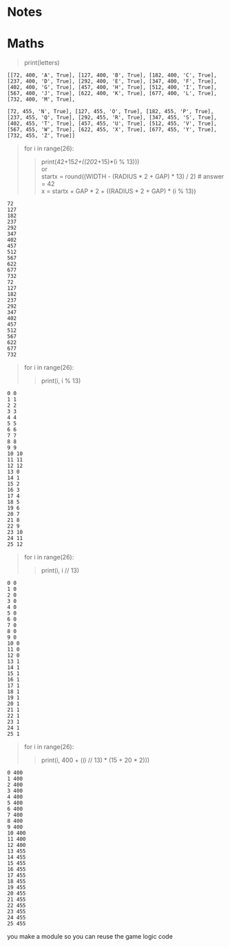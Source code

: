 # Notes

# Maths
>print(letters)

    [[72, 400, 'A', True], [127, 400, 'B', True], [182, 400, 'C', True],   
    [237, 400, 'D', True], [292, 400, 'E', True], [347, 400, 'F', True],  
    [402, 400, 'G', True], [457, 400, 'H', True], [512, 400, 'I', True],  
    [567, 400, 'J', True], [622, 400, 'K', True], [677, 400, 'L', True],  
    [732, 400, 'M', True], 

    [72, 455, 'N', True], [127, 455, 'O', True], [182, 455, 'P', True],  
    [237, 455, 'Q', True], [292, 455, 'R', True], [347, 455, 'S', True],  
    [402, 455, 'T', True], [457, 455, 'U', True], [512, 455, 'V', True],  
    [567, 455, 'W', True], [622, 455, 'X', True], [677, 455, 'Y', True],  
    [732, 455, 'Z', True]]

>for i in range(26):  
>>print(42+15*2+((20*2+15)*(i % 13)))  
or  
>startx = round((WIDTH - (RADIUS * 2 + GAP) * 13) / 2)  # answer = 42  
x = startx + GAP * 2 + ((RADIUS * 2 + GAP) * (i % 13))

    72
    127
    182
    237
    292
    347
    402
    457
    512
    567
    622
    677
    732
    72
    127
    182
    237
    292
    347
    402
    457
    512
    567
    622
    677
    732

>for i in range(26):  
>>print(i, i % 13)
    
    0 0
    1 1
    2 2
    3 3
    4 4
    5 5
    6 6
    7 7
    8 8
    9 9
    10 10
    11 11
    12 12
    13 0
    14 1
    15 2
    16 3
    17 4
    18 5
    19 6
    20 7
    21 8
    22 9
    23 10
    24 11
    25 12

>for i in range(26):  
>>print(i, i // 13)

    0 0
    1 0
    2 0
    3 0
    4 0
    5 0
    6 0
    7 0
    8 0
    9 0
    10 0
    11 0
    12 0
    13 1
    14 1
    15 1
    16 1
    17 1
    18 1
    19 1
    20 1
    21 1
    22 1
    23 1
    24 1
    25 1

>for i in range(26):
>>print(i, 400 + ((i // 13) * (15 + 20 * 2)))

    0 400
    1 400
    2 400
    3 400
    4 400
    5 400
    6 400
    7 400
    8 400
    9 400
    10 400
    11 400
    12 400
    13 455
    14 455
    15 455
    16 455
    17 455
    18 455
    19 455
    20 455
    21 455
    22 455
    23 455
    24 455
    25 455

you make a module so you can reuse the game logic code